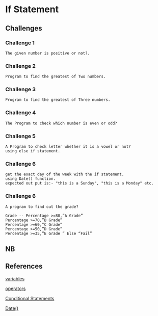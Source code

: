 # If Statement

## **Challenges**

### Challenge 1
```
The given number is positive or not?.
```
### Challenge 2
```
Program to find the greatest of Two numbers.
```
### Challenge 3
```
Program to find the greatest of Three numbers.
```
### Challenge 4
```
The Program to check which number is even or odd?
```
### Challenge 5
```
A Program to check letter whether it is a vowel or not? 
using else if statement.
```
### Challenge 6
```
get the exact day of the week with the if statement.
using Date() function.
expected out put is:- "this is a Sunday", "this is a Monday" etc.
```
### Challenge 6
```
A program to find out the grade?

Grade -- Percentage >=80,”A Grade”
Percentage >=70,”B Grade”
Percentage >=60,”C Grade”
Percentage >=50,”D Grade”
Percentage >=35,”E Grade ” Else “Fail”
```
## **NB**
## **References**

[variables](https://developer.mozilla.org/en-US/docs/Learn/Getting_started_with_the_web/JavaScript_basics#variables)

[operators](https://developer.mozilla.org/en-US/docs/Learn/Getting_started_with_the_web/JavaScript_basics#operators)

[Conditional Statements](https://developer.mozilla.org/en-US/docs/Web/JavaScript/Guide/Control_flow_and_error_handling#conditional_statements)

[Date()](https://developer.mozilla.org/en-US/docs/Web/JavaScript/Reference/Global_Objects/Date/getDate)